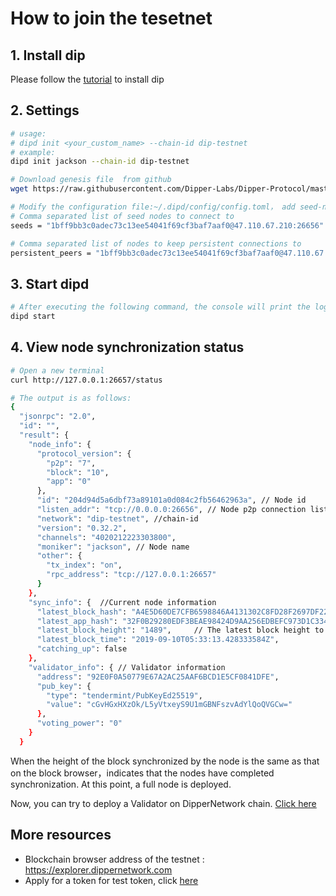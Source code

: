 # How to join the tesetnet
## 1. Install dip
 
Please follow the [tutorial](../software/how-to-install.md) to install dip

## 2. Settings

```bash
# usage: 
# dipd init <your_custom_name> --chain-id dip-testnet
# example:
dipd init jackson --chain-id dip-testnet

# Download genesis file  from github
wget https://raw.githubusercontent.com/Dipper-Labs/Dipper-Protocol/master/genesis.json -O  ~/.dipd/config/genesis.json

# Modify the configuration file:~/.dipd/config/config.toml， add seed-nodes as follows:
# Comma separated list of seed nodes to connect to
seeds = "1bff9bb3c0adec73c13ee54041f69cf3baf7aaf0@47.110.67.210:26656"

# Comma separated list of nodes to keep persistent connections to
persistent_peers = "1bff9bb3c0adec73c13ee54041f69cf3baf7aaf0@47.110.67.210:26656"
```

## 3. Start dipd

```bash
# After executing the following command, the console will print the log
dipd start
```

## 4. View node synchronization status

```bash
# Open a new terminal
curl http://127.0.0.1:26657/status

# The output is as follows:
{
  "jsonrpc": "2.0",
  "id": "",
  "result": {
    "node_info": {
      "protocol_version": {
        "p2p": "7",
        "block": "10",
        "app": "0"
      },
      "id": "204d94d5a6dbf73a89101a0d084c2fb56462963a", // Node id
      "listen_addr": "tcp://0.0.0.0:26656", // Node p2p connection listening address
      "network": "dip-testnet", //chain-id
      "version": "0.32.2",
      "channels": "4020212223303800",
      "moniker": "jackson", // Node name
      "other": {
        "tx_index": "on",
        "rpc_address": "tcp://127.0.0.1:26657"
      }
    },
    "sync_info": {  //Current node information
      "latest_block_hash": "A4E5D60DE7CFB6598846A4131302C8FD28F2697DF2291B33B0892A9EACB562D8", // Latest block hash
      "latest_app_hash": "32F0B29280EDF3BEAE98424D9AA256EDBEFC973D1C33431A8D74FCA3BC3B6582",
      "latest_block_height": "1489",     // The latest block height to which the current node is synchronized                                                      // Latest block height
      "latest_block_time": "2019-09-10T05:33:13.428333584Z",                                  // Latest block time
      "catching_up": false
    },
    "validator_info": { // Validator information
      "address": "92E0F0A50779E67A2AC25AAF6BCD1E5CF0841DFE",
      "pub_key": {
        "type": "tendermint/PubKeyEd25519",
        "value": "cGvHGxHXzOk/L5yVtxeyS9U1mGBNFszvAdYlQoQVGCw="
      },
      "voting_power": "0"
    }
  }
```

When the height of the block synchronized by the node is the same as that on the block browser，indicates that the nodes have completed synchronization. At this point, a full node is deployed.

Now, you can try to deploy a Validator on DipperNetwork chain. [Click here](./how-to-become-validator.md)

## More resources

* Blockchain browser address of the testnet : <https://explorer.dippernetwork.com>
* Apply for a token for test token, click [here](./testcoin.md)
